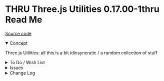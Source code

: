# THRU Three.js Utilities 0.17.00-1thru Read Me

[Source code](  )

<details open >

<summary>Concept</summary>

Three.js Utilities: all this is a bit idiosyncratic / a random collection of stuff


</details>

<details>

<summary>To Do / Wish List</summary>




</details>

<details>

<summary>Issues</summary>


</details>

<details>

<summary>Change Log</summary>

### 2019-07-10 ~ Theo

0.17.00-1thru

* R - THRU.js: big refactor, streamline, reorg, cleanup whatever
* D - THRU.js: Move GBX stuff to GBX file

### 2019-07-09 ~ Theo

* F - First commit

</details>
